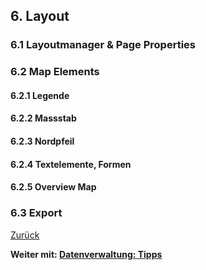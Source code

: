 ## 6. Layout

### 6.1 Layoutmanager & Page Properties

### 6.2 Map Elements

#### 6.2.1 Legende

#### 6.2.2 Massstab

#### 6.2.3 Nordpfeil

#### 6.2.4 Textelemente, Formen

#### 6.2.5 Overview Map

### 6.3 Export

[Zurück](./join.md)

**Weiter mit: [Datenverwaltung: Tipps](./tips.md)**
